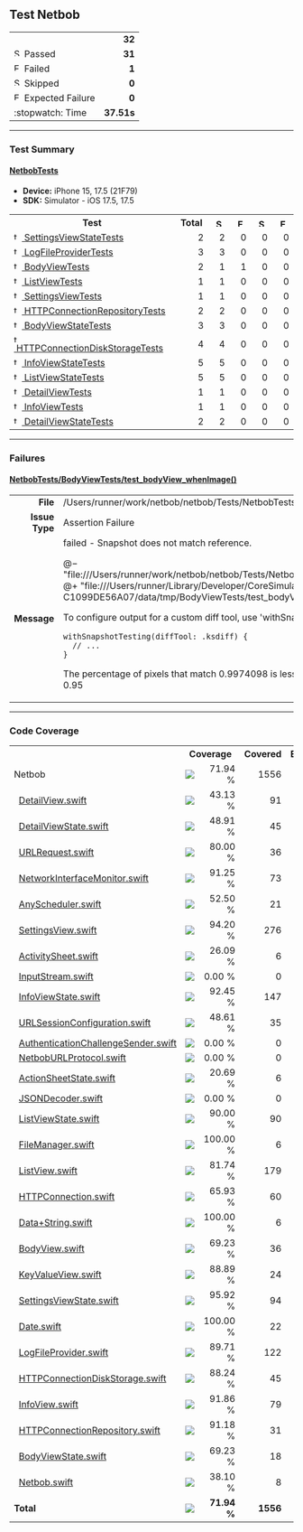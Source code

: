 ## Test Netbob

<table>
<tr>
  <td></td>
  <td align="right"><b>32</b></td>
</tr>
<tr>
  <td><img src="https://xcresulttool-static.netlify.app/i/passed.png" alt="Success" title="Success" width="14px" align="top">&nbsp;Passed</td>
  <td align="right"><b>31</b></td>
</tr>
<tr>
  <td><img src="https://xcresulttool-static.netlify.app/i/failure.png" alt="Failure" title="Failure" width="14px" align="top">&nbsp;Failed</td>
  <td align="right"><b>1</b></td>
</tr>
<tr>
  <td><img src="https://xcresulttool-static.netlify.app/i/skipped.png" alt="Skipped" title="Skipped" width="14px" align="top">&nbsp;Skipped</td>
  <td align="right"><b>0</b></td>
</tr>
<tr>
  <td><img src="https://xcresulttool-static.netlify.app/i/expected-failure.png" alt="Expected Failure" title="Expected Failure" width="14px" align="top">&nbsp;Expected Failure</td>
  <td align="right"><b>0</b></td>
</tr>
<tr>
  <td>:stopwatch:&nbsp;Time</td>
  <td align="right"><b>37.51s</b></td>
</tr>
</table>

---

### Test Summary

#### <a name="netbobtests_summary"/>[NetbobTests](#user-content-netbobtests)

- **Device:** iPhone 15, 17.5 (21F79)
- **SDK:** Simulator - iOS 17.5, 17.5
<table>
<tr>
  <th>Test</th>
  <th>Total</th>
  <th><img src="https://xcresulttool-static.netlify.app/i/passed.png" alt="Success" title="Success" width="14px" align="top"></th>
  <th><img src="https://xcresulttool-static.netlify.app/i/failure.png" alt="Failure" title="Failure" width="14px" align="top"></th>
  <th><img src="https://xcresulttool-static.netlify.app/i/skipped.png" alt="Skipped" title="Skipped" width="14px" align="top"></th>
  <th><img src="https://xcresulttool-static.netlify.app/i/expected-failure.png" alt="Expected Failure" title="Expected Failure" width="14px" align="top"></th>
</tr>
<tr>
  <td align="left" width="368px"><a name="netbobtests_settingsviewstatetests_summary"/><a href="#user-content-netbobtests_settingsviewstatetests"><img src="https://xcresulttool-static.netlify.app/i/test-class.png" alt="test-class" width="14px" align="top">&nbsp;SettingsViewStateTests</a></td>
  <td align="right" width="80px">2</td>
  <td align="right" width="80px">2</td>
  <td align="right" width="80px">0</td>
  <td align="right" width="80px">0</td>
  <td align="right" width="80px">0</td>
</tr>
<tr>
  <td align="left" width="368px"><a name="netbobtests_logfileprovidertests_summary"/><a href="#user-content-netbobtests_logfileprovidertests"><img src="https://xcresulttool-static.netlify.app/i/test-class.png" alt="test-class" width="14px" align="top">&nbsp;LogFileProviderTests</a></td>
  <td align="right" width="80px">3</td>
  <td align="right" width="80px">3</td>
  <td align="right" width="80px">0</td>
  <td align="right" width="80px">0</td>
  <td align="right" width="80px">0</td>
</tr>
<tr>
  <td align="left" width="368px"><a name="netbobtests_bodyviewtests_summary"/><a href="#user-content-netbobtests_bodyviewtests"><img src="https://xcresulttool-static.netlify.app/i/test-class.png" alt="test-class" width="14px" align="top">&nbsp;BodyViewTests</a></td>
  <td align="right" width="80px">2</td>
  <td align="right" width="80px">1</td>
  <td align="right" width="80px">1</td>
  <td align="right" width="80px">0</td>
  <td align="right" width="80px">0</td>
</tr>
<tr>
  <td align="left" width="368px"><a name="netbobtests_listviewtests_summary"/><a href="#user-content-netbobtests_listviewtests"><img src="https://xcresulttool-static.netlify.app/i/test-class.png" alt="test-class" width="14px" align="top">&nbsp;ListViewTests</a></td>
  <td align="right" width="80px">1</td>
  <td align="right" width="80px">1</td>
  <td align="right" width="80px">0</td>
  <td align="right" width="80px">0</td>
  <td align="right" width="80px">0</td>
</tr>
<tr>
  <td align="left" width="368px"><a name="netbobtests_settingsviewtests_summary"/><a href="#user-content-netbobtests_settingsviewtests"><img src="https://xcresulttool-static.netlify.app/i/test-class.png" alt="test-class" width="14px" align="top">&nbsp;SettingsViewTests</a></td>
  <td align="right" width="80px">1</td>
  <td align="right" width="80px">1</td>
  <td align="right" width="80px">0</td>
  <td align="right" width="80px">0</td>
  <td align="right" width="80px">0</td>
</tr>
<tr>
  <td align="left" width="368px"><a name="netbobtests_httpconnectionrepositorytests_summary"/><a href="#user-content-netbobtests_httpconnectionrepositorytests"><img src="https://xcresulttool-static.netlify.app/i/test-class.png" alt="test-class" width="14px" align="top">&nbsp;HTTPConnectionRepositoryTests</a></td>
  <td align="right" width="80px">2</td>
  <td align="right" width="80px">2</td>
  <td align="right" width="80px">0</td>
  <td align="right" width="80px">0</td>
  <td align="right" width="80px">0</td>
</tr>
<tr>
  <td align="left" width="368px"><a name="netbobtests_bodyviewstatetests_summary"/><a href="#user-content-netbobtests_bodyviewstatetests"><img src="https://xcresulttool-static.netlify.app/i/test-class.png" alt="test-class" width="14px" align="top">&nbsp;BodyViewStateTests</a></td>
  <td align="right" width="80px">3</td>
  <td align="right" width="80px">3</td>
  <td align="right" width="80px">0</td>
  <td align="right" width="80px">0</td>
  <td align="right" width="80px">0</td>
</tr>
<tr>
  <td align="left" width="368px"><a name="netbobtests_httpconnectiondiskstoragetests_summary"/><a href="#user-content-netbobtests_httpconnectiondiskstoragetests"><img src="https://xcresulttool-static.netlify.app/i/test-class.png" alt="test-class" width="14px" align="top">&nbsp;HTTPConnectionDiskStorageTests</a></td>
  <td align="right" width="80px">4</td>
  <td align="right" width="80px">4</td>
  <td align="right" width="80px">0</td>
  <td align="right" width="80px">0</td>
  <td align="right" width="80px">0</td>
</tr>
<tr>
  <td align="left" width="368px"><a name="netbobtests_infoviewstatetests_summary"/><a href="#user-content-netbobtests_infoviewstatetests"><img src="https://xcresulttool-static.netlify.app/i/test-class.png" alt="test-class" width="14px" align="top">&nbsp;InfoViewStateTests</a></td>
  <td align="right" width="80px">5</td>
  <td align="right" width="80px">5</td>
  <td align="right" width="80px">0</td>
  <td align="right" width="80px">0</td>
  <td align="right" width="80px">0</td>
</tr>
<tr>
  <td align="left" width="368px"><a name="netbobtests_listviewstatetests_summary"/><a href="#user-content-netbobtests_listviewstatetests"><img src="https://xcresulttool-static.netlify.app/i/test-class.png" alt="test-class" width="14px" align="top">&nbsp;ListViewStateTests</a></td>
  <td align="right" width="80px">5</td>
  <td align="right" width="80px">5</td>
  <td align="right" width="80px">0</td>
  <td align="right" width="80px">0</td>
  <td align="right" width="80px">0</td>
</tr>
<tr>
  <td align="left" width="368px"><a name="netbobtests_detailviewtests_summary"/><a href="#user-content-netbobtests_detailviewtests"><img src="https://xcresulttool-static.netlify.app/i/test-class.png" alt="test-class" width="14px" align="top">&nbsp;DetailViewTests</a></td>
  <td align="right" width="80px">1</td>
  <td align="right" width="80px">1</td>
  <td align="right" width="80px">0</td>
  <td align="right" width="80px">0</td>
  <td align="right" width="80px">0</td>
</tr>
<tr>
  <td align="left" width="368px"><a name="netbobtests_infoviewtests_summary"/><a href="#user-content-netbobtests_infoviewtests"><img src="https://xcresulttool-static.netlify.app/i/test-class.png" alt="test-class" width="14px" align="top">&nbsp;InfoViewTests</a></td>
  <td align="right" width="80px">1</td>
  <td align="right" width="80px">1</td>
  <td align="right" width="80px">0</td>
  <td align="right" width="80px">0</td>
  <td align="right" width="80px">0</td>
</tr>
<tr>
  <td align="left" width="368px"><a name="netbobtests_detailviewstatetests_summary"/><a href="#user-content-netbobtests_detailviewstatetests"><img src="https://xcresulttool-static.netlify.app/i/test-class.png" alt="test-class" width="14px" align="top">&nbsp;DetailViewStateTests</a></td>
  <td align="right" width="80px">2</td>
  <td align="right" width="80px">2</td>
  <td align="right" width="80px">0</td>
  <td align="right" width="80px">0</td>
  <td align="right" width="80px">0</td>
</tr>
</table>

---

### Failures
<h4><a name="netbobtests_bodyviewtests/test_bodyview_whenimage()_failure-summary"/><a href="#user-content-netbobtests_bodyviewtests/test_bodyview_whenimage()">NetbobTests/BodyViewTests/test_bodyView_whenImage()</a></h4>
<table><tr><td align="right" width="100px"><b>File</b><td width="668px">/Users/runner/work/netbob/netbob/Tests/NetbobTests/Modules/Body/BodyViewTests.swift:15<tr><td align="right" width="100px"><b>Issue Type</b><td width="668px">Assertion Failure<tr><td align="right" width="100px"><b>Message</b><td width="668px">failed - Snapshot does not match reference.

@−
"file:///Users/runner/work/netbob/netbob/Tests/NetbobTests/Modules/Body/__Snapshots__/BodyViewTests/test_bodyView_whenImage.1.png"
@+
"file:///Users/runner/Library/Developer/CoreSimulator/Devices/7554B0DC-A258-4C19-94A9-C1099DE56A07/data/tmp/BodyViewTests/test_bodyView_whenImage.1.png"

To configure output for a custom diff tool, use 'withSnapshotTesting'. For example:

    withSnapshotTesting(diffTool: .ksdiff) {
      // ...
    }

The percentage of pixels that match 0.9974098 is less than required 1.0
The lowest perceptual color precision 0.0 is less than required 0.95</table>


---

### Code Coverage
<table>
<tr>
<th width="344px">
<th colspan="2">Coverage
<th width="100px">Covered
<th width="100px">Executable
<tr>
<td>Netbob
<td width="120px"><img src="https://xcresulttool-static.netlify.app/i/72.svg"/>
<td width="104px" align="right">71.94 %
<td align="right">1556
<td align="right">2163
<tr>
<td>&nbsp;&nbsp;<a href="netbob/Sources/Netbob/Modules/Detail/DetailView.swift">DetailView.swift</a>
<td><img src="https://xcresulttool-static.netlify.app/i/43.svg"/>
<td align="right">43.13 %
<td align="right">91
<td align="right">211
<tr>
<td>&nbsp;&nbsp;<a href="netbob/Sources/Netbob/Modules/Detail/DetailViewState.swift">DetailViewState.swift</a>
<td><img src="https://xcresulttool-static.netlify.app/i/49.svg"/>
<td align="right">48.91 %
<td align="right">45
<td align="right">92
<tr>
<td>&nbsp;&nbsp;<a href="netbob/Sources/Netbob/Extensions/URLRequest.swift">URLRequest.swift</a>
<td><img src="https://xcresulttool-static.netlify.app/i/80.svg"/>
<td align="right">80.00 %
<td align="right">36
<td align="right">45
<tr>
<td>&nbsp;&nbsp;<a href="netbob/Sources/Netbob/Core/NetworkInterfaceMonitor.swift">NetworkInterfaceMonitor.swift</a>
<td><img src="https://xcresulttool-static.netlify.app/i/91.svg"/>
<td align="right">91.25 %
<td align="right">73
<td align="right">80
<tr>
<td>&nbsp;&nbsp;<a href="netbob/Sources/Netbob/Core/AnyScheduler.swift">AnyScheduler.swift</a>
<td><img src="https://xcresulttool-static.netlify.app/i/53.svg"/>
<td align="right">52.50 %
<td align="right">21
<td align="right">40
<tr>
<td>&nbsp;&nbsp;<a href="netbob/Sources/Netbob/Modules/Settings/SettingsView.swift">SettingsView.swift</a>
<td><img src="https://xcresulttool-static.netlify.app/i/94.svg"/>
<td align="right">94.20 %
<td align="right">276
<td align="right">293
<tr>
<td>&nbsp;&nbsp;<a href="netbob/Sources/Netbob/Core/UI/ActivitySheet.swift">ActivitySheet.swift</a>
<td><img src="https://xcresulttool-static.netlify.app/i/26.svg"/>
<td align="right">26.09 %
<td align="right">6
<td align="right">23
<tr>
<td>&nbsp;&nbsp;<a href="netbob/Sources/Netbob/Extensions/InputStream.swift">InputStream.swift</a>
<td><img src="https://xcresulttool-static.netlify.app/i/0.svg"/>
<td align="right">0.00 %
<td align="right">0
<td align="right">18
<tr>
<td>&nbsp;&nbsp;<a href="netbob/Sources/Netbob/Modules/Info/InfoViewState.swift">InfoViewState.swift</a>
<td><img src="https://xcresulttool-static.netlify.app/i/92.svg"/>
<td align="right">92.45 %
<td align="right">147
<td align="right">159
<tr>
<td>&nbsp;&nbsp;<a href="netbob/Sources/Netbob/Extensions/URLSessionConfiguration.swift">URLSessionConfiguration.swift</a>
<td><img src="https://xcresulttool-static.netlify.app/i/49.svg"/>
<td align="right">48.61 %
<td align="right">35
<td align="right">72
<tr>
<td>&nbsp;&nbsp;<a href="netbob/Sources/Netbob/Core/AuthenticationChallengeSender.swift">AuthenticationChallengeSender.swift</a>
<td><img src="https://xcresulttool-static.netlify.app/i/0.svg"/>
<td align="right">0.00 %
<td align="right">0
<td align="right">19
<tr>
<td>&nbsp;&nbsp;<a href="netbob/Sources/Netbob/Core/NetbobURLProtocol.swift">NetbobURLProtocol.swift</a>
<td><img src="https://xcresulttool-static.netlify.app/i/0.svg"/>
<td align="right">0.00 %
<td align="right">0
<td align="right">104
<tr>
<td>&nbsp;&nbsp;<a href="netbob/Sources/Netbob/Core/UI/ActionSheetState.swift">ActionSheetState.swift</a>
<td><img src="https://xcresulttool-static.netlify.app/i/21.svg"/>
<td align="right">20.69 %
<td align="right">6
<td align="right">29
<tr>
<td>&nbsp;&nbsp;<a href="netbob/Sources/Netbob/Extensions/JSONDecoder.swift">JSONDecoder.swift</a>
<td><img src="https://xcresulttool-static.netlify.app/i/0.svg"/>
<td align="right">0.00 %
<td align="right">0
<td align="right">3
<tr>
<td>&nbsp;&nbsp;<a href="netbob/Sources/Netbob/Modules/List/ListViewState.swift">ListViewState.swift</a>
<td><img src="https://xcresulttool-static.netlify.app/i/90.svg"/>
<td align="right">90.00 %
<td align="right">90
<td align="right">100
<tr>
<td>&nbsp;&nbsp;<a href="netbob/Sources/Netbob/Extensions/FileManager.swift">FileManager.swift</a>
<td><img src="https://xcresulttool-static.netlify.app/i/100.svg"/>
<td align="right">100.00 %
<td align="right">6
<td align="right">6
<tr>
<td>&nbsp;&nbsp;<a href="netbob/Sources/Netbob/Modules/List/ListView.swift">ListView.swift</a>
<td><img src="https://xcresulttool-static.netlify.app/i/82.svg"/>
<td align="right">81.74 %
<td align="right">179
<td align="right">219
<tr>
<td>&nbsp;&nbsp;<a href="netbob/Sources/Netbob/Core/HTTPConnection.swift">HTTPConnection.swift</a>
<td><img src="https://xcresulttool-static.netlify.app/i/66.svg"/>
<td align="right">65.93 %
<td align="right">60
<td align="right">91
<tr>
<td>&nbsp;&nbsp;<a href="netbob/Sources/Netbob/Extensions/Data+String.swift">Data+String.swift</a>
<td><img src="https://xcresulttool-static.netlify.app/i/100.svg"/>
<td align="right">100.00 %
<td align="right">6
<td align="right">6
<tr>
<td>&nbsp;&nbsp;<a href="netbob/Sources/Netbob/Modules/Body/BodyView.swift">BodyView.swift</a>
<td><img src="https://xcresulttool-static.netlify.app/i/69.svg"/>
<td align="right">69.23 %
<td align="right">36
<td align="right">52
<tr>
<td>&nbsp;&nbsp;<a href="netbob/Sources/Netbob/Core/UI/KeyValueView.swift">KeyValueView.swift</a>
<td><img src="https://xcresulttool-static.netlify.app/i/89.svg"/>
<td align="right">88.89 %
<td align="right">24
<td align="right">27
<tr>
<td>&nbsp;&nbsp;<a href="netbob/Sources/Netbob/Modules/Settings/SettingsViewState.swift">SettingsViewState.swift</a>
<td><img src="https://xcresulttool-static.netlify.app/i/96.svg"/>
<td align="right">95.92 %
<td align="right">94
<td align="right">98
<tr>
<td>&nbsp;&nbsp;<a href="netbob/Sources/Netbob/Extensions/Date.swift">Date.swift</a>
<td><img src="https://xcresulttool-static.netlify.app/i/100.svg"/>
<td align="right">100.00 %
<td align="right">22
<td align="right">22
<tr>
<td>&nbsp;&nbsp;<a href="netbob/Sources/Netbob/Core/LogFileProvider.swift">LogFileProvider.swift</a>
<td><img src="https://xcresulttool-static.netlify.app/i/90.svg"/>
<td align="right">89.71 %
<td align="right">122
<td align="right">136
<tr>
<td>&nbsp;&nbsp;<a href="netbob/Sources/Netbob/Core/HTTPConnectionDiskStorage.swift">HTTPConnectionDiskStorage.swift</a>
<td><img src="https://xcresulttool-static.netlify.app/i/88.svg"/>
<td align="right">88.24 %
<td align="right">45
<td align="right">51
<tr>
<td>&nbsp;&nbsp;<a href="netbob/Sources/Netbob/Modules/Info/InfoView.swift">InfoView.swift</a>
<td><img src="https://xcresulttool-static.netlify.app/i/92.svg"/>
<td align="right">91.86 %
<td align="right">79
<td align="right">86
<tr>
<td>&nbsp;&nbsp;<a href="netbob/Sources/Netbob/Core/HTTPConnectionRepository.swift">HTTPConnectionRepository.swift</a>
<td><img src="https://xcresulttool-static.netlify.app/i/91.svg"/>
<td align="right">91.18 %
<td align="right">31
<td align="right">34
<tr>
<td>&nbsp;&nbsp;<a href="netbob/Sources/Netbob/Modules/Body/BodyViewState.swift">BodyViewState.swift</a>
<td><img src="https://xcresulttool-static.netlify.app/i/69.svg"/>
<td align="right">69.23 %
<td align="right">18
<td align="right">26
<tr>
<td>&nbsp;&nbsp;<a href="netbob/Sources/Netbob/Core/Netbob.swift">Netbob.swift</a>
<td><img src="https://xcresulttool-static.netlify.app/i/38.svg"/>
<td align="right">38.10 %
<td align="right">8
<td align="right">21
<tr>
<td><b>Total
<td><img src="https://xcresulttool-static.netlify.app/i/72.svg"/>
<td align="right"><b>71.94 %
<td align="right"><b>1556
<td align="right"><b>2163
</table>
